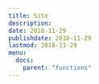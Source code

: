 ```yaml
---
title: Site
description: 
date: 2018-11-29
publishdate: 2018-11-29
lastmod: 2018-11-29
menu:
  docs:
    parent: "functions"
---
```



